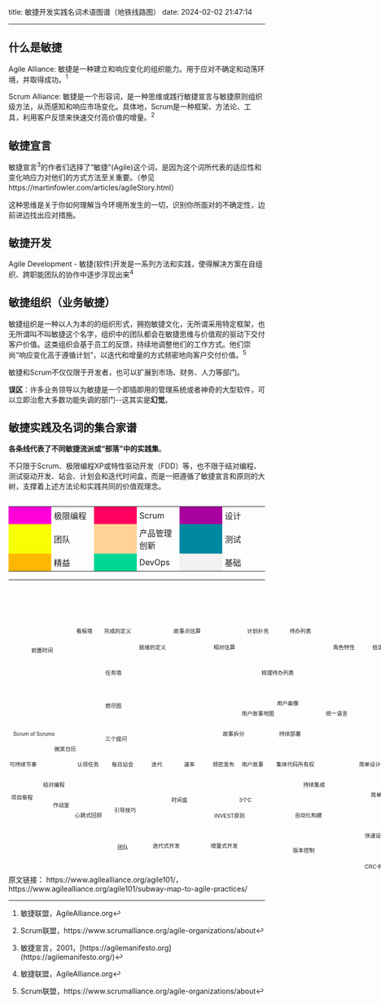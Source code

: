 title: 敏捷开发实践名词术语图谱（地铁线路图）
date: 2024-02-02 21:47:14

---
## 什么是敏捷
Agile Alliance: 敏捷是一种建立和响应变化的组织能力。用于应对不确定和动荡环境，并取得成功。[^1]

Scrum Alliance: 敏捷是一个形容词，是一种思维或践行敏捷宣言与敏捷原则组织级方法，从而感知和响应市场变化。具体地，Scrum是一种框架、方法论、工具，利用客户反馈来快速交付高价值的增量。[^3]

## 敏捷宣言

敏捷宣言[^2]的作者们选择了“敏捷”(Agile)这个词，是因为这个词所代表的适应性和变化响应力对他们的方式方法至关重要。（参见 https://martinfowler.com/articles/agileStory.html）

这种思维是关于你如何理解当今环境所发生的一切，识别你所面对的不确定性，边前进边找出应对措施。

## 敏捷开发
Agile Development - 敏捷(软件)开发是一系列方法和实践，使得解决方案在自组织、跨职能团队的协作中逐步浮现出来[^1]

## 敏捷组织（业务敏捷）

敏捷组织是一种以人为本的的组织形式，拥抱敏捷文化，无所谓采用特定框架，也无所谓叫不叫敏捷这个名字，组织中的团队都会在敏捷思维与价值观的驱动下交付客户价值。这类组织会基于员工的反馈，持续地调整他们的工作方式。他们崇尚“响应变化高于遵循计划”，以迭代和增量的方式频密地向客户交付价值。[^3]

敏捷和Scrum不仅仅限于开发者，也可以扩展到市场、财务、人力等部门。

**误区**：许多业务领导以为敏捷是一个即插即用的管理系统或者神奇的大型软件，可以立即治愈大多数功能失调的部门--这其实是**幻觉**。

## 敏捷实践及名词的集合家谱

**各条线代表了不同敏捷流派或“部落”中的实践集**。

不只限于Scrum、极限编程XP或特性驱动开发（FDD）等，也不限于结对编程、测试驱动开发、站会、计划会和迭代时间盒，而是一把遵循了敏捷宣言和原则的大树，支撑着上述方法论和实践共同的价值观理念。

## 

  <table>
    <tr>
      <td style="width:16.6%; background-color: #ff01d8;"></td>
      <td style="width:16.6%; padding: 5px;">极限编程</td>
      <td style="width:16.6%; background-color: #ff005e;"></td>
      <td style="width:16.6%; padding: 5px;">Scrum</td>
      <td style="width:16.6%; background-color: #a8009e;"></td>
      <td style="width:16.6%; padding: 5px;">设计</td>
    </tr>
    <tr>
      <td style="width:16.6%; background-color: #f8ff00;"></td>
      <td style="width:16.6%; padding: 5px;">团队</td>
      <td style="width:16.6%; background-color: #ffd396;"></td>
      <td style="width:16.6%; padding: 5px;">产品管理创新</td>
      <td style="width:16.6%; background-color: #00889e;"></td>
      <td style="width:16.6%; padding: 5px;">测试</td>
    </tr>
    <tr>
      <td style="width:16.6%; background-color: #ffb801;"></td>
      <td style="width:16.6%; padding: 5px;">精益</td>
      <td style="width:16.6%; background-color: #00d795;"></td>
      <td style="width:16.6%; padding: 5px;">DevOps</td>
      <td style="width:16.6%; background-color: #f1f1f1;"></td>
      <td style="width:16.6%; padding: 5px;">基础</td>
    </tr>    
  </table>

--------------

<div class="wpb_column vc_column_container vc_col-sm-10" style="position: relative;"><div class="vc_column-inner "><div class="wpb_wrapper">
	<div class="wpb_raw_code wpb_content_element wpb_raw_html">
		<div class="wpb_wrapper">
			<div style="font-family: Arial;font-size: 8pt;background-image:url(https://www.uperform.cn/wp-content/uploads/2020/11/subway.png);background-repeat:no-repeat;background-position: left top; width:900px; height:550px;padding:0 0 0 0; margin: 10px 0 0 -36px;">
<style>a{text-decoration:none;}</style>
  <span class="text" style="width:69px;line-height:150%;text-align: left; position:absolute;top:340px;left:2px; margin-right:0; margin-bottom:0">
    <a href="/glossary-of-agile/sustainable.html">可持续节奏</a>
</span>
  <span class="text" style="width:108px;line-height:150%;text-align: center; position:absolute;top:380px;left:35px; margin-right:0; margin-bottom:0">
    <a href="/glossary-of-agile/pairing.html">结对编程</a>
</span>
  <span class="text" style="width:80px;line-height:150%;text-align: center; position:absolute;top:340px;left:116px; margin-right:0; margin-bottom:12px">
    <a href="/glossary-of-agile/sign-up-for-tasks.html">认领任务</a>
</span>
  <span class="text" style="width:70px;line-height:150%;text-align: center; position:absolute;top:340px;left:189px; margin-right:0; margin-bottom:0">
    <a href="/glossary-of-agile/daily.html">每日站会</a>
</span>
  <span class="text" style="width:63px;line-height:150%;text-align: center; position:absolute;top:340px;left:260px; margin-right:0; margin-bottom:12px">
    <a href="/glossary-of-agile/iteration.html">迭代</a>
</span>
  <span class="text" style="width:65px;line-height:150%;text-align: center; position:absolute;top:340px;left:323px; margin-right:0; margin-bottom:0">
    <a href="/glossary-of-agile/velocity.html">速率</a>
</span>
  <span class="text" style="width:67px;line-height:150%;text-align: center; position:absolute;top:340px;left:389px; margin-right:0; margin-bottom:0">
    <a href="/glossary-of-agile/frequent-release.html">频密发布</a>
</span>
  <span class="text" style="width:59px;line-height:150%;text-align: center; position:absolute;top:340px;left:450px; margin-right:0; margin-bottom:12px">
    <a href="/glossary-of-agile/user-stories.html">用户故事</a>
</span>
  <span class="text" style="width:85px;line-height:150%;text-align: center; position:absolute;top:340px;left:521px; margin-right:0; margin-bottom:0">
    <a href="/glossary-of-agile/cco.html">集体代码所有权</a>
</span>
  <span class="text" style="width:81px;line-height:150%;text-align: center; position:absolute;top:380px;left:560px; margin-right:0; margin-bottom:12px">
    <a href="/glossary-of-agile/ci.html">持续集成</a>
</span>
  <span class="text" style="width:100px;line-height:150%;text-align: center; position:absolute;top:340px;left:660px; margin-right:0; margin-bottom:0">
    <a href="/glossary-of-agile/simple-design.html">简单设计</a>
</span>
  <span class="text" style="width:77px;line-height:150%;text-align: center; position:absolute;top:340px;left:728px; margin-right:0; margin-bottom:12px">
    <a href="/glossary-of-agile/refactoring.html">重构</a>
</span>
  <span class="text" style="width:55px;line-height:150%;text-align: left; position:absolute;top:340px;left:825px; margin-right:0; margin-bottom:0">
    <a href="/glossary-of-agile/tdd.html">测试驱动开发</a>
</span>
  <span class="text" style="width:55px;line-height:150%;text-align: left; position:absolute;top:405px;left:5px; margin-right:0; margin-bottom:0">
    <a href="/glossary-of-agile/project-chartering.html">项目章程</a>
</span>
  <span class="text" style="width:100px;line-height:150%;text-align: left; position:absolute;top:280px;left:9px; margin-right:0; margin-bottom:0">
    <a href="/glossary-of-agile/scrumofscrums.html">Scrum of Scrums</a>
</span>
  <span class="text" style="width:64px;line-height:150%;text-align: left; position:absolute;top:310px;left:90px; margin-right:0; margin-bottom:0">
    <a href="/glossary-of-agile/nikoniko.html">微笑日历</a>
</span>
  <span class="text" style="width:67px;line-height:150%;text-align: center; position:absolute;top:420px;left:70px; margin-right:0; margin-bottom:0">
    <a href="/glossary-of-agile/teamroom.html">作战室</a>
</span>
  <span class="text" style="width:100px;line-height:150%;text-align: center; position:absolute;top:440px;left:107px; margin-right:0; margin-bottom:0">
    <a href="/glossary-of-agile/heartbeatretro.html">心跳式回顾</a>
</span>
  <span class="text" style="width:78px;line-height:150%;text-align: center; position:absolute;top:430px;left:190px; margin-right:0; margin-bottom:12px">
    <a href="/glossary-of-agile/facilitation.html">引导技巧</a>
</span>
  <span class="text" style="width:37px;line-height:150%;text-align: left; position:absolute;top:503px;left:214px; margin-right:0; margin-bottom:0">
    <a href="/glossary-of-agile/team.html">团队</a>
</span>
  <span class="text" style="width:100px;line-height:150%;text-align: center; position:absolute;top:116px;left:16px; margin-right:0; margin-bottom:0">
    <a href="/glossary-of-agile/leadtime.html">前置时间</a>
</span>
  <span class="text" style="width:78px;line-height:150%;text-align: center; position:absolute;top:78px;left:110px; margin-right:0; margin-bottom:0">
    <a href="/glossary-of-agile/kanban.html">看板墙</a>
</span>
  <span class="text" style="width:100px;line-height:150%;text-align: center; position:absolute;top:500px;left:260px; margin-right:0; margin-bottom:0">
    <a href="/glossary-of-agile/iterative.html">迭代式开发</a>
</span>
  <span class="text" style="width:61px;line-height:150%;text-align: left; position:absolute;top:410px;left:320px; margin-right:0; margin-bottom:0">
    <a href="/glossary-of-agile/timebox.html">时间盒</a>
</span>
  <span class="text" style="width:100px;line-height:150%;text-align: left; position:absolute;top:290px;left:190px; margin-right:0; margin-bottom:0">
    <a href="/glossary-of-agile/threeqs.html">三个提问</a>
</span>
  <span class="text" style="width:100px;line-height:150%;text-align: left; position:absolute;top:225px;left:190px; margin-right:0; margin-bottom:0">
    <a href="/glossary-of-agile/burndown.html">燃尽图</a>
</span>
  <span class="text" style="width:74px;line-height:150%;text-align: left; position:absolute;top:160px;left:190px; margin-right:0; margin-bottom:0">
    <a href="/glossary-of-agile/taskboard.html">任务墙</a>
</span>
  <span class="text" style="width:113px;line-height:150%;text-align: center; position:absolute;top:78px;left:158px; margin-right:0; margin-bottom:12px">
    <a href="/definition-of-done.html">完成的定义</a>
</span>
  <span class="text" style="width:106px;line-height:150%;text-align: center; position:absolute;top:110px;left:230px; margin-right:0; margin-bottom:0">
    <a href="/glossary-of-agile/definition-of-ready.html">就绪的定义</a>
</span>
  <span class="text" style="width:100px;line-height:150%;text-align: center; position:absolute;top:78px;left:301px; margin-right:0; margin-bottom:12px">
    <a href="/glossary-of-agile/points-estimates-in.html">故事点估算</a>
</span>
  <span class="text" style="width:106px;line-height:150%;text-align: center; position:absolute;top:110px;left:371px; margin-right:0; margin-bottom:0">
    <a href="/glossary-of-agile/relative.html">相对估算</a>
</span>
  <span class="text" style="width:100px;line-height:150%;line-height:150%;text-align: center; position:absolute;top:78px;left:440px; margin-right:0; margin-bottom:12px">
    <a href="/glossary-of-agile/poker.html">计划扑克</a>
</span>
  <span class="text" style="width:57px;line-height:150%;text-align: center; position:absolute;top:78px;left:545px; margin-right:0; margin-bottom:0">
    <a href="/glossary-of-agile/backlog.html">待办列表</a>
</span>
  <span class="text" style="width:112px;line-height:150%;text-align: center; position:absolute;top:160px;left:473px; margin-right:0; margin-bottom:0">
    <a href="/glossary-of-agile/backlog-grooming.html">梳理待办列表</a>
</span>
  <span class="text" style="width:57px;line-height:150%;text-align: center; position:absolute;top:220px;left:520px; margin-right:0; margin-bottom:0">
    <a href="/glossary-of-agile/personas.html">用户画像</a>
</span>
  <span class="text" style="width:100px;line-height:150%;text-align: center; position:absolute;top:240px;left:440px; margin-right:0; margin-bottom:0">
    <a href="/glossary-of-agile/storymap.html">用户故事地图</a>
</span>
  <span class="text" style="width:88px;line-height:150%;text-align: center; position:absolute;top:280px;left:398px; margin-right:0; margin-bottom:0">
    <a href="/glossary-of-agile/split.html">故事拆分</a>
</span>
  <span class="text" style="width:45px;line-height:150%;text-align: center; position:absolute;top:410px;left:443px; margin-right:0; margin-bottom:0">
    <a href="/glossary-of-agile/threecs.html">3个C</a>
</span>
  <span class="text" style="width:69px;line-height:150%;text-align: center; position:absolute;top:441px;left:400px; margin-right:0; margin-bottom:0">
    <a href="/glossary-of-agile/invest.html">INVEST原则</a>
</span>
  <span class="text" style="width:148px;line-height:150%;text-align: center; position:absolute;top:500px;left:350px; margin-right:0; margin-bottom:12px">
    <a href="/glossary-of-agile/incremental.html">增量式开发</a>
</span>
  <span class="text" style="width:90px;line-height:150%;text-align: center; position:absolute;top:280px;left:508px; margin-right:0; margin-bottom:0">
    <a href="/glossary-of-agile/cd.html">持续部署</a>
</span>
  <span class="text" style="width:100px;line-height:150%;text-align: right; position:absolute;top:440px;left:516px; margin-right:12px; margin-bottom:0">
    <a href="/glossary-of-agile/autobuild.html">自动化构建</a>
</span>
  <span class="text" style="width:100px;line-height:150%;text-align: center; position:absolute;top:509px;left:530px; margin-right:0; margin-bottom:0">
    <a href="/glossary-of-agile/versioncontrol.html">版本控制</a>
</span>
  <span class="text" style="width:130px;line-height:150%;text-align: center; position:absolute;top:240px;left:580px; margin-right:0; margin-bottom:0">
    <a href="/glossary-of-agile/ubiquitous.html">统一语言</a>
</span>
  <span class="text" style="width:117px;line-height:150%;text-align: center; position:absolute;top:400px;left:680px; margin-right:0; margin-bottom:0">
    <a href="/glossary-of-agile/rules-of-simplicity.html">简单性原则</a>
</span>
  <span class="text" style="width:100px;line-height:150%;text-align: left; position:absolute;top:480px;left:700px; margin-right:0; margin-bottom:0">
    <a href="/glossary-of-agile/quickdesign.html">快速设计会</a>
</span>
  <span class="text" style="width:77px;line-height:150%;text-align: left; position:absolute;top:541px;left:700px; margin-right:0; margin-bottom:0">
    <a href="/glossary-of-agile/crc.html">CRC卡片</a>
</span>
  <span class="text" style="width:100px;line-height:150%;text-align: center; position:absolute;top:110px;left:609px; margin-right:0; margin-bottom:0">
    <a href="/glossary-of-agile/rolefeature.html">角色特性</a>
</span>
  <span class="text" style="width:80px;line-height:150%;text-align: center; position:absolute;top:110px;left:700px; margin-right:0; margin-bottom:12px">
    <a href="/glossary-of-agile/gwt.html">给定-当-则</a>
</span>
  <span class="text" style="width:80px;line-height:150%;text-align: center; position:absolute;top:110px;left:786px; margin-right:0; margin-bottom:0">
    <a href="/glossary-of-agile/bdd.html">行为驱动开发</a>
</span>
  <span class="text" style="width:55px;line-height:150%;text-align: left; position:absolute;top:150px;left:825px; margin-right:0; margin-bottom:0">
    <a href="/glossary-of-agile/atdd.html">验收测试驱动开发</a>
</span>
  <span class="text" style="width:55px;line-height:150%;text-align: left; position:absolute;top:220px;left:825px; margin-right:0; margin-bottom:0">
    <a href="/glossary-of-agile/acceptance.html">验收测试</a>
</span>
  <span class="text" style="width:55px;line-height:150%;text-align: left; position:absolute;top:290px;left:825px; margin-right:0; margin-bottom:0">
    <a href="/glossary-of-agile/mocks.html">模拟对象</a>
</span>
  <span class="text" style="width:55px;line-height:150%;text-align: left; position:absolute;top:420px;left:825px; margin-right:0; margin-bottom:0">
    <a href="/glossary-of-agile/unittest.html">单元测试</a>
</span>
  <span class="text" style="width:55px;line-height:150%;text-align: left; position:absolute;top:480px;left:825px; margin-right:0; margin-bottom:0">
    <a href="/glossary-of-agile/exploratory-testing.html">探索性测试</a>
</span>
  <span class="text" style="width:55px;line-height:150%;text-align: left; position:absolute;top:540px;left:825px; margin-right:0; margin-bottom:0">
    <a href="/glossary-of-agile/usability.html">可用性测试</a>
</span>
</div>
</div>
</div>
</div>
</div>







原文链接： <https://www.agilealliance.org/agile101/>，<https://www.agilealliance.org/agile101/subway-map-to-agile-practices/>

[^1]: 敏捷联盟，[AgileAlliance.org](https://agilemanifesto.org
)

[^2]: 敏捷宣言，2001，[https://agilemanifesto.org](https://agilemanifesto.org/)
[^3]: Scrum联盟，https://www.scrumalliance.org/agile-organizations/about
